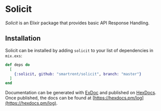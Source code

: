 # Solicit

_Solicit_ is an Elixir package that provides basic API Response Handling.

## Installation

Solicit can be installed by adding `solicit` to your list of dependencies in `mix.exs`:

```elixir
def deps do
  [
    {:solicit, github: "smartrent/solicit", branch: "master"}
  ]
end
```

Documentation can be generated with [ExDoc](https://github.com/elixir-lang/ex_doc)
and published on [HexDocs](https://hexdocs.pm). Once published, the docs can
be found at [https://hexdocs.pm/log](https://hexdocs.pm/log).
